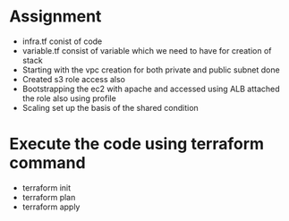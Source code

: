 # Assignment
* infra.tf conist of code <br/>
* variable.tf consist of variable which we need to have for creation of stack<br/>
* Starting with the vpc creation for both private and public subnet done <br/>
* Created s3 role access also <br/>
* Bootstrapping the ec2 with  apache and accessed using ALB attached the role also using profile <br/>
* Scaling set up the basis of the shared condition <br/>
# Execute the code using terraform command <br/>
* terraform init <br/>
* terraform plan <br/>
* terraform apply <br/>
